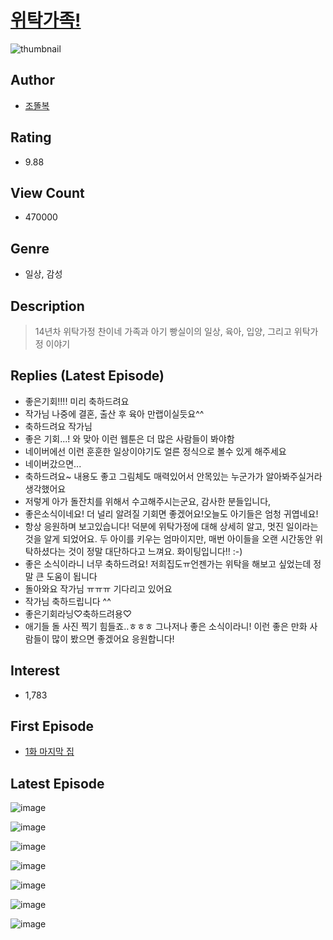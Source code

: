 # [위탁가족!](https://comic.naver.com/bestChallenge/list?titleId=798498)
![thumbnail](https://image-comic.pstatic.net/user_contents_data/challenge_comic/2022/10/21/357425/thumbnail_202x164fdf91ae2_c5a9_48ad_a0f8_f9818b0afa7c_00000456.JPEG)

## Author
- [조똘복](https://comic.naver.com/artistTitle?id=357425)

## Rating
- 9.88

## View Count
- 470000

## Genre
- 일상, 감성

## Description
> 14년차 위탁가정 찬이네 가족과 아기 빵실이의 일상, 육아, 입양, 그리고 위탁가정 이야기

## Replies (Latest Episode)
- 좋은기회!!!! 미리 축하드려요
- 작가님 나중에 결혼, 출산 후 육아 만랩이실듯요^^
- 축하드려요 작가님
- 좋은 기회...! 와 맞아 이런 웹툰은 더 많은 사람들이 봐야함
- 네이버에선 이런 훈훈한 일상이야기도 얼른 정식으로 볼수 있게 해주세요
- 네이버갔으면...
- 축하드려요~ 내용도 좋고 그림체도 매력있어서 안목있는 누군가가 알아봐주실거라 생각했어요
- 저렇게 아가 돌잔치를 위해서 수고해주시는군요, 감사한 분들입니다,
- 좋은소식이네요! 더 널리 알려질 기회면 좋겠어요!오늘도 아기들은 엄청 귀엽네요!
- 항상 응원하며 보고있습니다! 덕분에 위탁가정에 대해 상세히 알고, 멋진 일이라는 것을 알게 되었어요. 두 아이를 키우는 엄마이지만, 매번 아이들을 오랜 시간동안 위탁하셨다는 것이 정말 대단하다고 느껴요. 화이팅입니다!! :-)
- 좋은 소식이라니 너무 축하드려요! 저희집도ㅠ언젠가는 위탁을 해보고 싶었는데 정말 큰 도움이 됩니다
- 돌아와요 작가님 ㅠㅠㅠ 기다리고 있어요
- 작가님 축하드립니다 ^^
- 좋은기회라닝♡축하드려용♡
- 애기들 돌 사진 찍기 힘들죠..ㅎㅎㅎ 그나저나 좋은 소식이라니! 이런 좋은 만화 사람들이 많이 봤으면 좋겠어요 응원합니다!

## Interest
- 1,783

## First Episode
- [1화 마지막 집](https://comic.naver.com/bestChallenge/detail?titleId=798498&no=2)

## Latest Episode
![image](https://image-comic.pstatic.net/user_contents_data/challenge_comic/2023/02/03/357425/upload_3762022130962675043.jpeg)

![image](https://image-comic.pstatic.net/user_contents_data/challenge_comic/2023/02/03/357425/upload_7003485768168716089.jpeg)

![image](https://image-comic.pstatic.net/user_contents_data/challenge_comic/2023/02/03/357425/upload_7149243613580636514.jpeg)

![image](https://image-comic.pstatic.net/user_contents_data/challenge_comic/2023/02/03/357425/upload_3762866779264672357.jpeg)

![image](https://image-comic.pstatic.net/user_contents_data/challenge_comic/2023/02/03/357425/upload_4062867200563962674.jpeg)

![image](https://image-comic.pstatic.net/user_contents_data/challenge_comic/2023/02/03/357425/upload_7378077504117093944.jpeg)

![image](https://image-comic.pstatic.net/user_contents_data/challenge_comic/2023/02/03/357425/upload_7221018843717591858.jpeg)
